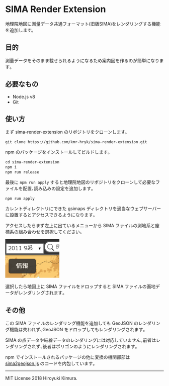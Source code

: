 # SIMA Render Extension

地理院地図に測量データ共通フォーマット(旧版SIMA)をレンダリングする機能を追加します。

## 目的

測量データをそのまま載せられるようになるため案内図を作るのが簡単になります｡

## 必要なもの

- Node.js v8
- Git

## 使い方

まず sima-render-extension のリポジトリをクローンします。

```
git clone https://github.com/kmr-hryk/sima-render-extension.git
```

npm のパッケージをインストールしてビルドします｡

```
cd sima-render-extension
npm i
npm run release
```

最後に `npm run apply` すると地理院地図のリポジトリをクローンして必要なファイルを配置､読み込みの設定を追加します｡

```
npm run apply
```

カレントディレクトリにできた gsimaps ディレクトリを適当なウェブサーバーに設置するとアクセスできるようになります｡

アクセスしたらまず左上に出ているメニューから SIMA ファイルの測地系と座標系の組み合わせを選択してください｡

![Projection select](./images/projection.png)

選択したら地図上に SIMA ファイルをドロップすると SIMA ファイルの画地データがレンダリングされます｡

## その他

この SIMA ファイルのレンダリング機能を追加しても GeoJSON のレンダリング機能は失われず､GeoJSON をドロップしてもレンダリングされます｡

SIMA の点データや結線データのレンダリングには対応していません｡前者はレンダリングされず､後者はポリゴンのようにレンダリングされます｡

npm でインストールされるパッケージの他に変換の機関部部は [sima2geojson.js](https://github.com/KMR-zoar/sima2geojson.js) のコードを内包しています｡

----
MIT License 2018 Hiroyuki Kimura.
